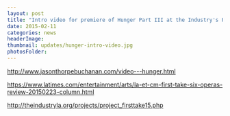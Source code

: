 ```yaml
---
layout: post
title: "Intro video for premiere of Hunger Part III at the Industry's FIRST TAKE in Los Angeles."
date: 2015-02-11
categories: news
headerImage:
thumbnail: updates/hunger-intro-video.jpg
photosFolder:
---
```


http://www.jasonthorpebuchanan.com/video---hunger.html

https://www.latimes.com/entertainment/arts/la-et-cm-first-take-six-operas-review-20150223-column.html

http://theindustryla.org/projects/project_firsttake15.php
